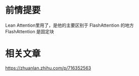 # 前情提要
Lean Attention里用了，是他的主要区别于 FlashAttention 的地方 \
FlashAttention 是固定块

# 相关文章
https://zhuanlan.zhihu.com/p/716352563

